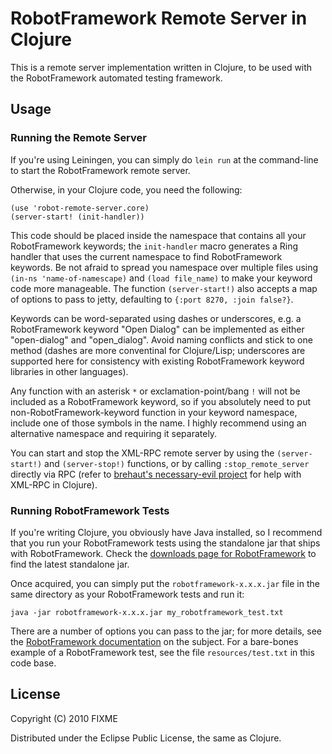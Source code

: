 # RobotFramework Remote Server in Clojure

This is a remote server implementation written in Clojure, to be used with the RobotFramework automated testing framework.

## Usage

### Running the Remote Server

If you're using Leiningen, you can simply do `lein run` at the command-line to start the RobotFramework remote server.

Otherwise, in your Clojure code, you need the following:

    (use 'robot-remote-server.core)
    (server-start! (init-handler))

This code should be placed inside the namespace that contains all your RobotFramework keywords; the `init-handler` macro generates a Ring handler that uses the current namespace to find RobotFramework keywords. Be not afraid to spread you namespace over multiple files using `(in-ns 'name-of-namescape)` and `(load file_name)` to make your keyword code more manageable. The function `(server-start!)` also accepts a map of options to pass to jetty, defaulting to `{:port 8270, :join false?}`.

Keywords can be word-separated using dashes or underscores, e.g. a RobotFramework keyword "Open Dialog" can be implemented as either "open-dialog" and "open_dialog". Avoid naming conflicts and stick to one method (dashes are more conventinal for Clojure/Lisp; underscores are supported here for consistency with existing RobotFramework keyword libraries in other languages).

Any function with an asterisk `*` or exclamation-point/bang `!` will not be included as a RobotFramework keyword, so if you absolutely need to put non-RobotFramework-keyword function in your keyword namespace, include one of those symbols in the name. I highly recommend using an alternative namespace and requiring it separately.

You can start and stop the XML-RPC remote server by using the `(server-start!)` and `(server-stop!)` functions, or by calling `:stop_remote_server` directly via RPC (refer to [brehaut's necessary-evil project][ne] for help with XML-RPC in Clojure).

### Running RobotFramework Tests

If you're writing Clojure, you obviously have Java installed, so I recommend that you run your RobotFramework tests using the standalone jar that ships with RobotFramework. Check the [downloads page for RobotFramework][rf-dl] to find the latest standalone jar.

Once acquired, you can simply put the `robotframework-x.x.x.jar` file in the same directory as your RobotFramework tests and run it:

    java -jar robotframework-x.x.x.jar my_robotframework_test.txt

There are a number of options you can pass to the jar; for more details, see the [RobotFramework documentation][rf-java-integration-docs] on the subject. For a bare-bones example of a RobotFramework test, see the file `resources/test.txt` in this code base.

## License

Copyright (C) 2010 FIXME

Distributed under the Eclipse Public License, the same as Clojure.

[ne]: https://github.com/brehaut/necessary-evil
[rf-dl]: http://code.google.com/p/robotframework/downloads/list
[rf-java-integration-docs]: http://code.google.com/p/robotframework/wiki/JavaIntegration
